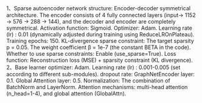 1、Sparse autoencoder network structure: Encoder-decoder symmetrical architecture. The encoder consists of 4 fully connected layers (input→ 1152 → 576 → 288 → 144), and the decoder and encoder are completely symmetrical. Activation function: Sigmoid. Optimizer: Adam. Learning rate (lr) : 0.01 (dynamically adjusted during training using ReduceLROnPlateau). Training epochs: 150. KL-divergence sparse constraint: The target sparsity p = 0.05. The weight coefficient β = 1e-7 (the constant BETA in the code). Whether to use sparse constraints: Enable (use_sparse=True). Loss function: Reconstruction loss (MSE) + sparsity constraint (KL divergence).
2、Base learner optimizer: Adam. Learning rate (lr) : 0.001-0.005 (set according to different sub-modules). dropout rate: GraphNetEncoder layer: 0.1. Global Attention layer: 0.5. Normalization: The combination of BatchNorm and LayerNorm. Attention mechanisms: multi-head attention (n_head=1-4), and global attention (GlobalAttn).
